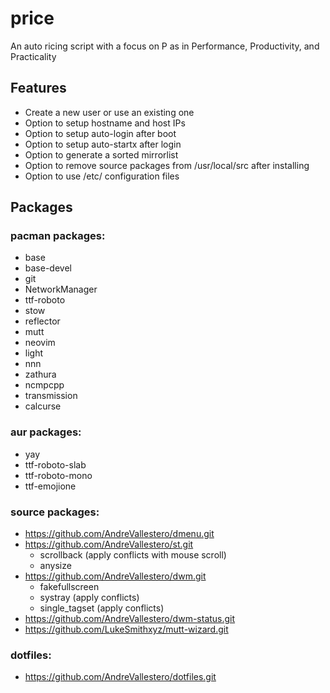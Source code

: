 # price
An auto ricing script with a focus on P as in Performance, Productivity, and Practicality



## Features
* Create a new user or use an existing one
* Option to setup hostname and host IPs
* Option to setup auto-login after boot
* Option to setup auto-startx after login
* Option to generate a sorted mirrorlist
* Option to remove source packages from /usr/local/src after installing
* Option to use /etc/ configuration files

## Packages
### pacman packages:
* base
* base-devel
* git
* NetworkManager
* ttf-roboto
* stow
* reflector
* mutt
* neovim
* light
* nnn
* zathura
* ncmpcpp
* transmission
* calcurse

### aur packages:
* yay
* ttf-roboto-slab
* ttf-roboto-mono
* ttf-emojione

### source packages:
* https://github.com/AndreVallestero/dmenu.git
* https://github.com/AndreVallestero/st.git
    * scrollback (apply conflicts with mouse scroll)
    * anysize
* https://github.com/AndreVallestero/dwm.git
    * fakefullscreen
    * systray (apply conflicts)
    * single_tagset (apply conflicts)
* https://github.com/AndreVallestero/dwm-status.git
* https://github.com/LukeSmithxyz/mutt-wizard.git

### dotfiles:
* https://github.com/AndreVallestero/dotfiles.git
